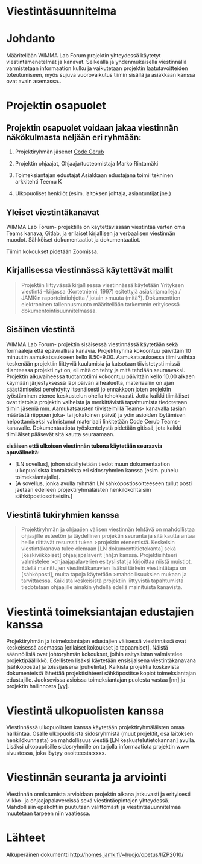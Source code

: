 # Viestintäsuunnitelma

#	Johdanto

Määritellään WIMMA Lab Forum projektin yhteydessä käytetyt viestintämenetelmät ja kanavat. Selkeällä ja yhdenmukaisella viestinnällä varmistetaan informaation kulku ja vaikutetaan projektin laatutavoitteiden toteutumiseen, myös sujuva vuorovaikutus tiimin sisällä ja asiakkaan kanssa ovat avain asemassa..

#	Projektin osapuolet

## Projektin osapuolet voidaan jakaa viestinnän näkökulmasta neljään eri ryhmään:

1. Projektiryhmän jäsenet [Code Cerub](https://gitlab.labranet.jamk.fi/ff2020s-team3/core/-/blob/master/dokumentit/10-Projektihallinta/projektisuunnitelma.md)
 
2.	Projektin ohjaajat, Ohjaaja/tuoteomistaja Marko Rintamäki
  
3.	Toimeksiantajan edustajat Asiakkaan edustajana toimii tekninen arkkitehti Teemu K
  
4.	Ulkopuoliset henkilöt (esim. laitoksen johtaja, asiantuntijat jne.)



## Yleiset viestintäkanavat

WIMMA Lab Forum- projektilla on käytettävissään viestintää varten oma Teams kanava, Gitlab,  ja erilaiset kirjallisen ja verbaalisen viestinnän muodot. Sähköiset dokumentaatiot ja dokumentaatiot.

Tiimin kokoukset pidetään Zoomissa.

## Kirjallisessa viestinnässä käytettävät mallit

>Projektiin liittyvässä kirjallisessa viestinnässä käytetään Yrityksen viestintä –kirjassa (Kortetniemi, 1997) esitettyjä asiakirjamalleja / JAMKin raportointiohjetta / jotain >muuta (mitä?). Dokumenttien elektroninen tallennusmuoto määritellään tarkemmin erityisessä dokumentointisuunnitelmassa. 

## Sisäinen viestintä

WIMMA Lab Forum- projektin sisäisessä viestinnässä käytetään sekä formaaleja että epävirallisia kanavia.
Projektiryhmä kokoontuu päivittäin 10 minuutin aamukatsaukseen kello 8.50-9.00. Aamukatsauksessa tiimi vaihtaa keskenään projektiin liittyviä kuulumisia ja katsotaan tiivistetysti missä tilanteessa projekti nyt on, eli mitä on tehty ja mitä tehdään seuraavaksi. 
Projektin alkuvaiheessa tuotantotiimi kokoontuu päivittäin kello 10.00 alkaen käymään järjestyksessä läpi päivän aihealuetta, materiaaliin on ajan säästämiseksi perehdytty itsenäisesti jo ennakkoon joten projektin työstäminen etenee keskustelun ohella tehokkaasti.
Jotta kaikki tiimiläiset ovat tietoisia projektin vaiheista ja merkittävistä tapahtumista tiedotetaan tiimin jäseniä mm. Aamukatsausten tiivistelmillä Teams- kanavalla (asian määrästä riippuen joka- tai jokatoinen päivä) ja ydin asioiden löytämisen helpottamiseksi valmistunut materiaali linkitetään Code Cerub Teams- kanavalle.
Dokumentaatiota työskentelystä pidetään gitissä, jota kaikki tiimiläiset pääsevät sitä kautta seuraamaan.


 
**sisäisen että ulkoisen viestinnän tukena käytetään seuraavia apuvälineitä:**

-	[LN sovellus], johon sisällytetään tiedot muun dokumentaation ulkopuolisista kontakteista eri sidosryhmien kanssa (esim. puhelu toimeksiantajalle).  
-	[A sovellus, jonka avulla ryhmän LN sähköpostiosoitteeseen tullut posti jaetaan edelleen projektiryhmäläisten henkilökohtaisiin sähköpostiosoitteisiin.]

## Viestintä tukiryhmien kanssa

>Projektiryhmän ja ohjaajien välisen viestinnän tehtävä on mahdollistaa ohjaajille esteetön ja täydellinen projektin seuranta ja sitä kautta antaa heille riittävät resurssit tukea >projektin etenemistä. Keskeisin viestintäkanava tulee olemaan [LN dokumenttitietokanta] sekä [keskiviikkoiset] ohjaajapalaverit [hh]:n kanssa. Projektisihteeri valmistelee >ohjaajapalaverien esityslistat ja kirjoittaa niistä muistiot. Edellä mainittujen viestintäkanavien lisäksi tärkein viestintätapa on [sähköposti], muita tapoja käytetään >mahdollisuuksien mukaan ja tarvittaessa. Kaikista keskeisistä projektiin liittyvistä tapahtumista tiedotetaan ohjaajille ainakin yhdellä edellä mainituista kanavista.

# Viestintä toimeksiantajan edustajien kanssa

Projektiryhmän ja toimeksiantajan edustajien välisessä viestinnässä ovat keskeisessä asemassa [erilaiset kokoukset ja tapaamiset]. Näistä säännöllisiä ovat johtoryhmän kokoukset, joihin esityslistan valmistelee projektipäällikkö. Edellisten lisäksi käytetään ensisijaisena viestintäkanavana [sähköpostia] ja toissijaisena [puhelinta]. Kaikista projektia koskevista dokumenteistä lähettää projektisihteeri sähköpostitse kopiot toimeksiantajan edustajille. Juoksevissa asioissa toimeksiantajan puolesta vastaa [nn] ja projektin hallinnosta [yy].

# Viestintä ulkopuolisten kanssa

Viestinnässä ulkopuolisten kanssa käytetään projektiryhmäläisten omaa harkintaa.  Osalle ulkopuolisista sidosryhmistä (muut projektit, osa laitoksen henkilökunnasta) on mahdollisuus viestiä [LN keskustelutietokannan] avulla. Lisäksi ulkopuolisille sidosryhmille on tarjolla informaatiota projektin www sivustossa, joka löytyy osoitteesta:xxxx.

# Viestinnän seuranta ja arviointi

Viestinnän onnistumista arvioidaan projektin aikana jatkuvasti ja erityisesti viikko- ja ohjaajapalavereissä sekä viestintäopintojen yhteydessä.  Mahdollisiin epäkohtiin puututaan välittömästi ja viestintäsuunnitelmaa muutetaan tarpeen niin vaatiessa.


# Lähteet

Alkuperäinen dokumentti http://homes.jamk.fi/~huojo/opetus/IIZP2010/
